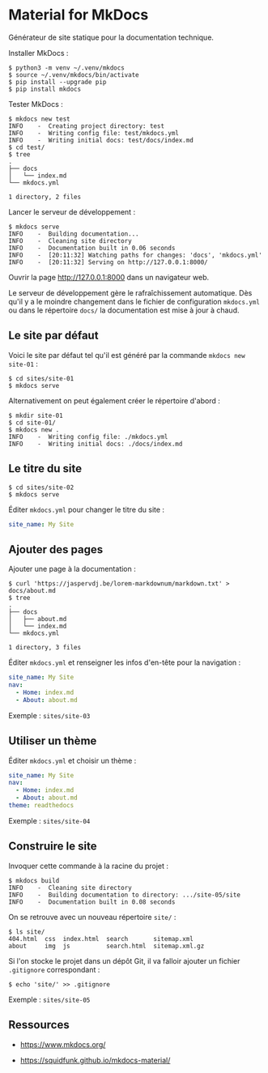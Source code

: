 # Material for MkDocs

Générateur de site statique pour la documentation technique.

Installer MkDocs :

```console
$ python3 -m venv ~/.venv/mkdocs
$ source ~/.venv/mkdocs/bin/activate
$ pip install --upgrade pip
$ pip install mkdocs
```

Tester MkDocs :

```console
$ mkdocs new test
INFO    -  Creating project directory: test
INFO    -  Writing config file: test/mkdocs.yml
INFO    -  Writing initial docs: test/docs/index.md
$ cd test/
$ tree
.
├── docs
│   └── index.md
└── mkdocs.yml

1 directory, 2 files
```

Lancer le serveur de développement :

```console
$ mkdocs serve
INFO    -  Building documentation...
INFO    -  Cleaning site directory
INFO    -  Documentation built in 0.06 seconds
INFO    -  [20:11:32] Watching paths for changes: 'docs', 'mkdocs.yml'
INFO    -  [20:11:32] Serving on http://127.0.0.1:8000/
```

Ouvrir la page http://127.0.0.1:8000 dans un navigateur web.

Le serveur de développement gère le rafraîchissement automatique. Dès qu'il y a
le moindre changement dans le fichier de configuration `mkdocs.yml` ou dans le
répertoire `docs/` la documentation est mise à jour à chaud.

## Le site par défaut

Voici le site par défaut tel qu'il est généré par la commande `mkdocs new
site-01` :

```console
$ cd sites/site-01
$ mkdocs serve
```

Alternativement on peut également créer le répertoire d'abord :

```console
$ mkdir site-01
$ cd site-01/
$ mkdocs new .
INFO    -  Writing config file: ./mkdocs.yml
INFO    -  Writing initial docs: ./docs/index.md
```

## Le titre du site

```console
$ cd sites/site-02
$ mkdocs serve
```

Éditer `mkdocs.yml` pour changer le titre du site :

```yaml
site_name: My Site
```


## Ajouter des pages

Ajouter une page à la documentation :

```console
$ curl 'https://jaspervdj.be/lorem-markdownum/markdown.txt' > docs/about.md
$ tree
.
├── docs
│   ├── about.md
│   └── index.md
└── mkdocs.yml

1 directory, 3 files
```

Éditer `mkdocs.yml` et renseigner les infos d'en-tête pour la navigation :

```yaml
site_name: My Site
nav:
  - Home: index.md
  - About: about.md
```

Exemple : `sites/site-03`


## Utiliser un thème

Éditer `mkdocs.yml` et choisir un thème :

```yaml
site_name: My Site
nav:
  - Home: index.md
  - About: about.md
theme: readthedocs
```

Exemple : `sites/site-04`


## Construire le site

Invoquer cette commande à la racine du projet :

```console 
$ mkdocs build
INFO    -  Cleaning site directory
INFO    -  Building documentation to directory: .../site-05/site
INFO    -  Documentation built in 0.08 seconds
```

On se retrouve avec un nouveau répertoire `site/` :

```console
$ ls site/
404.html  css  index.html  search       sitemap.xml
about     img  js          search.html  sitemap.xml.gz
```

Si l'on stocke le projet dans un dépôt Git, il va falloir ajouter un fichier
`.gitignore` correspondant :

```console
$ echo 'site/' >> .gitignore
```

Exemple : `sites/site-05`


## Ressources

- https://www.mkdocs.org/

- https://squidfunk.github.io/mkdocs-material/


